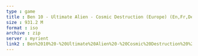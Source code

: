 ```yaml
---
type : game
title : Ben 10 - Ultimate Alien - Cosmic Destruction (Europe) (En,Fr,De,Es,It)
size : 931.2 M
format : iso
archive : zip
server : myrient
link2 : Ben%2010%20-%20Ultimate%20Alien%20-%20Cosmic%20Destruction%20%28Europe%29%20%28En%2CFr%2CDe%2CEs%2CIt%29
---
```

